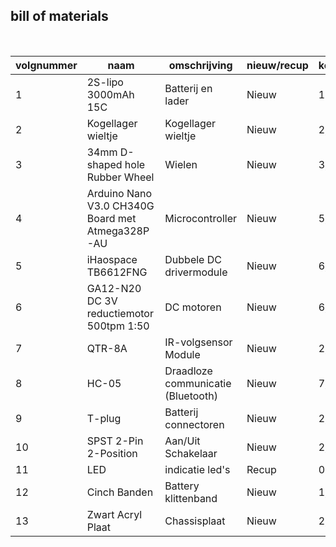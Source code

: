 ## bill of materials
<br />

|volgnummer|naam|omschrijving|nieuw/recup|kostprijs/stuk(€)|aantal|subtotaal|
|----------|----|------------|-----------|---------|------|---------|
|         1|2S-lipo 3000mAh 15C|Batterij en lader|Nieuw|13,89|1|13,89|
|         2|Kogellager wieltje|Kogellager wieltje|Nieuw|2,22|1|2,22|
|         3|34mm D-shaped hole Rubber Wheel|Wielen |Nieuw|3,33|2|6,66|
|         4|Arduino Nano V3.0 CH340G Board met Atmega328P-AU|Microcontroller|Nieuw|5,27|1|5,27|
|         5|iHaospace TB6612FNG|Dubbele DC drivermodule|Nieuw|6,99|1|6,99|
|         6|GA12-N20 DC 3V reductiemotor 500tpm 1:50|DC motoren|Nieuw|6,72 |2|14,44|
|         7|QTR-8A|IR-volgsensor Module|Nieuw|2,49|1|2,49|
|         8|HC-05|Draadloze communicatie (Bluetooth)|Nieuw|7,99|1|7,99|
|         9|T-plug|Batterij connectoren|Nieuw|2,83|1|2,83|
|         10|SPST 2-Pin 2-Position|Aan/Uit Schakelaar|Nieuw|2,20|1|2,20|
|         11|LED|indicatie led's|Recup|0.10|      |         |
|         12| Cinch Banden|Battery klittenband|Nieuw|1,28|1|1,28|
|         13|Zwart Acryl Plaat|Chassisplaat|Nieuw|2,93|1|2,93|
